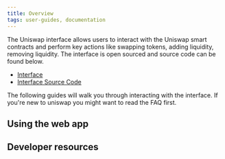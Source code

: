 ```yaml
---
title: Overview
tags: user-guides, documentation
---
```


The Uniswap interface allows users to interact with the Uniswap smart contracts and perform key actions like swapping tokens, adding liquidity, removing liquidity. The interface is open sourced and source code can be found below.

- [Interface](https://uniswap.exchange/swap)
- [Interface Source Code](https://github.com/Uniswap/uniswap-frontend)

The following guides will walk you through interacting with the interface. If you're new to uniswap you might want to read the <Link to="/faq">FAQ</Link> first.

## Using the web app

<div style={{display: 'flex', flexDirection: 'row', justifyContent:'flex-start', marginBottom: '2rem'}}>
<InlineCard title="Trading" tag="guide" description="Trade tokens, add liquidity and create pools." to="/docs/v2/web-app/trading/" />
<InlineCard title="Adding Liquidity" tag="guide" description="Trade tokens, add liquidity and create pools." to="/docs/v2/web-app/adding-liquidity/" />
<InlineCard title="Creating a pool" tag="guide" description="Trade tokens, add liquidity and create pools." to="/docs/v2/flash-swaps/instant-leverage" />

</div>

## Developer resources

<InlineBoxLink title="Contributing to the web app" to="/docs/v2/web-app/developing-locally/" />
